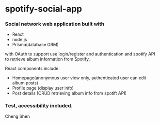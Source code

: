 # spotify-social-app

### Social network web application built with

- React
- node.js
- Prisma(database ORM)

with OAuth to support use login/register and authentication
and spotify API to retrieve album information from Spotify.

React components include:

- Homepage(anonymous user view only, authenticated user can edit album posts)
- Profile page (display user info)
- Post details (CRUD retrieving album info from spotift API)

### Test, accessibility included.

Cheng Shen

